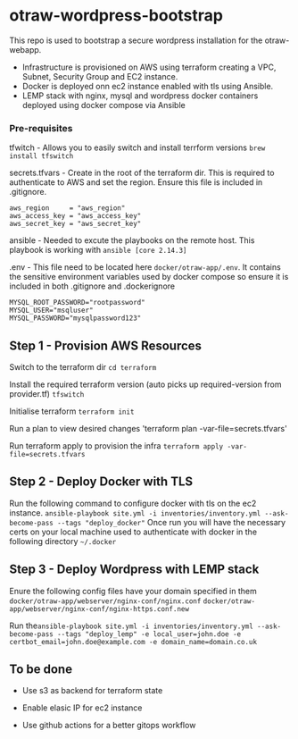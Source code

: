 # otraw-wordpress-bootstrap

This repo is used to bootstrap a secure wordpress installation for the otraw-webapp.

- Infrastructure is provisioned on AWS using terraform creating a VPC, Subnet, Security Group and EC2 instance.
- Docker is deployed onn ec2 instance enabled with tls using Ansible.
- LEMP stack with nginx, mysql and wordpress docker containers deployed using docker compose via Ansible

### Pre-requisites
tfwitch - Allows you to easily switch and install terrform versions `brew install tfswitch`

secrets.tfvars - Create in the root of the terraform dir. This is required to authenticate to AWS and set the region. Ensure this file is included in .gitignore.
```
aws_region     = "aws_region"
aws_access_key = "aws_access_key"
aws_secret_key = "aws_secret_key"
```

ansible - Needed to excute the playbooks on the remote host. This playbook is working with `ansible [core 2.14.3]`

.env - This file need to be located here `docker/otraw-app/.env`. It contains the sensitive environment variables used by docker compose so ensure it is included in both .gitignore and .dockerignore
```
MYSQL_ROOT_PASSWORD="rootpassword"
MYSQL_USER="msqluser"
MYSQL_PASSWORD="mysqlpassword123"
```

## Step 1 - Provision AWS Resources

Switch to the terraform dir `cd terraform`

Install the required terraform version (auto picks up required-version from provider.tf) `tfswitch`

Initialise terraform `terraform init`

Run a plan to view desired changes 'terraform plan -var-file=secrets.tfvars'

Run terraform apply to provision the infra `terraform apply -var-file=secrets.tfvars`


## Step 2 - Deploy Docker with TLS

Run the following command to configure docker with tls on the ec2 instance. `ansible-playbook site.yml -i inventories/inventory.yml --ask-become-pass --tags "deploy_docker"` 
Once run you will have the necessary certs on your local machine used to authenticate with docker in the following directory `~/.docker`


## Step 3 - Deploy Wordpress with LEMP stack

Enure the following config files have your domain specified in them `docker/otraw-app/webserver/nginx-conf/nginx.conf` `docker/otraw-app/webserver/nginx-conf/nginx-https.conf.new`

Run the`ansible-playbook site.yml -i inventories/inventory.yml --ask-become-pass --tags "deploy_lemp" -e local_user=john.doe -e certbot_email=john.doe@example.com -e domain_name=domain.co.uk`


## To be done

- Use s3 as backend for terraform state

- Enable elasic IP for ec2 instance

- Use github actions for a better gitops workflow
